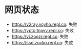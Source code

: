 # 网页状态
- https://v2ray.yoyho.repl.co: 失败
- https://ypto.tnpyv.repl.co: 失败
- https://vi.zogzr.repl.co: 失败
- https://ssd.zockq.repl.co: 失败
